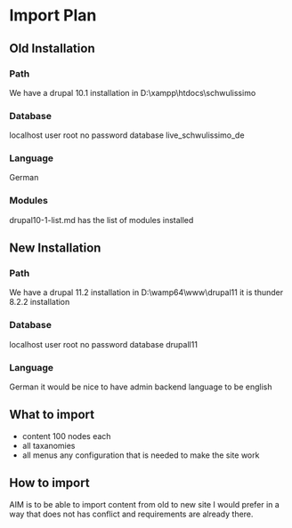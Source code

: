 # Import Plan

## Old Installation
### Path
We have a drupal 10.1 installation in D:\xampp\htdocs\schwulissimo
### Database
localhost user root no password database live_schwulissimo_de
### Language
German
### Modules
drupal10-1-list.md has the list of modules installed

## New Installation
### Path
We have a drupal 11.2 installation in D:\wamp64\www\drupal11
it is thunder 8.2.2 installation
### Database
localhost user root no password database drupall11
### Language
German
it would be nice to have admin backend language to be english

## What to import
- content 100 nodes each
- all taxanomies
- all menus
any configuration that is needed to make the site work

## How to import
AIM is to be able to import content from old to new site
I would prefer in a way that does not has conflict and requirements are already there.
 